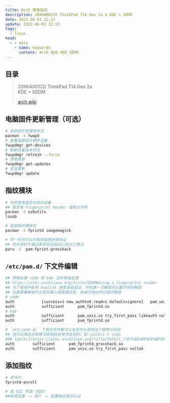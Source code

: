 ```yaml
---
title: Arch 使用指纹
description: 20XKA001CD ThinkPad T14 Gen 2a & KDE + SDDM  
date: 2022-06-03 22:13
update: 2022-06-03 22:13
tags:
  - linux
head:
  - - meta
    - name: keywords
      content: Arch 指纹 KDE SDDM  
---
```


## 目录

> 20XKA001CD ThinkPad T14 Gen 2a  
> KDE + SDDM  
>
> [arch wiki](https://wiki.archlinux.org/title/Fprint)

## 电脑固件更新管理（可选）

```bash
# 安装固件管理软件包
pacman -S fwupd
# 查看电脑相关硬件设备
fwupdmgr get-devices
# 刷新设备版本状态
fwupdmgr refresh --force
# 获取更新
fwupdmgr get-updates
# 安装更新
fwupdmgr update
```

## 指纹模块

```bash
# 先检查电是否也指纹设备
## 是否有 Fingerprint Reader 或相关字样
pacman -S usbutils
lsusb

# 安装指纹模块包
pacman -S fprintd imagemagick 

# 同一时间可以对指纹或密码做验证
## 而非密码不通过再去验证指纹以及对立情况
paru -S  pam-fprint-grosshack
```

## `/etc/pam.d/` 下文件编辑

```bash
## 特殊处理 sddm 和 kde 文件单独处理
## https://wiki.archlinux.org/title/SDDM#Using_a_fingerprint_reader
## 为了使得不影响 kwallet 随登录自启动，开机第一次解锁时以数字密码解锁
## 后面屏幕解锁可在密码输入框直接回车，待提示指纹时已指纹解锁
# sddm
auth 			[success=1 new_authtok_reqd=1 default=ignore]  	pam_unix.so try_first_pass likeauth nullok
auth 			sufficient  	pam_fprintd.so
# kde
auth 			sufficient  	pam_unix.so try_first_pass likeauth nullok
auth 			sufficient  	pam_fprintd.so
```

```bash
# `/etc/pam.d/` 下其余文件都可以在文件头部添加下面两行内容
## 也可以择选日常情况使用会经常涉及到的，如：polkit-1 sudo
### [polki](https://wiki.archlinux.org/title/Polkit_(%E7%AE%80%E4%BD%93%E4%B8%AD%E6%96%87))
auth		sufficient  	pam_fprintd_grosshack.so
auth		sufficient  	pam_unix.so try_first_pass nullok
```

## 添加指纹

```bash
# 命令行
fprintd-enroll

# 或 GUI 界面 (KDE)
##系统设置 -> 用户 -> 配置指纹身份认证
```
